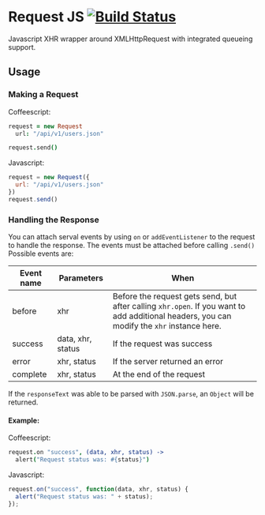 # Request JS [![Build Status](https://travis-ci.org/philipgiuliani/request-js.svg?branch=master)](https://travis-ci.org/philipgiuliani/request-js)

Javascript XHR wrapper around XMLHttpRequest with integrated queueing support.

## Usage
### Making a Request
Coffeescript:
```coffeescript
request = new Request
  url: "/api/v1/users.json"

request.send()
```

Javascript:

```javascript
request = new Request({
  url: "/api/v1/users.json"
})
request.send()
```

### Handling the Response
You can attach serval events by using `on` or `addEventListener` to the request to handle the response. The events must be attached before calling `.send()`
Possible events are:

| Event name | Parameters        | When
|------------|-------------------|---------------------------------
| before     | xhr               | Before the request gets send, but after calling `xhr.open`. If you want to add additional headers, you can modify the `xhr` instance here.
| success    | data, xhr, status | If the request was success
| error      | xhr, status       | If the server returned an error
| complete   | xhr, status       | At the end of the request

If the `responseText` was able to be parsed with `JSON.parse`, an `Object` will be returned.

#### Example:
Coffeescript:
```coffeescript
request.on "success", (data, xhr, status) ->
  alert("Request status was: #{status}")
```

Javascript:
```javascript
request.on("success", function(data, xhr, status) {
  alert("Request status was: " + status);
});
```
